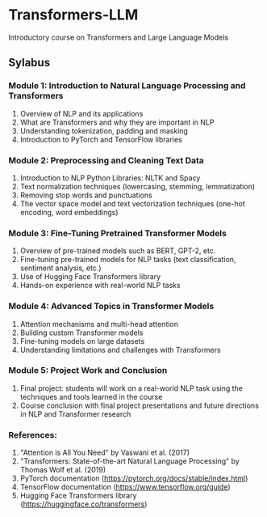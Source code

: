 # Transformers-LLM
Introductory course on Transformers and Large Language Models

## Sylabus
### Module 1: Introduction to Natural Language Processing and Transformers

1. Overview of NLP and its applications
1. What are Transformers and why they are important in NLP
1. Understanding tokenization, padding and masking
1. Introduction to PyTorch and TensorFlow libraries

### Module 2: Preprocessing and Cleaning Text Data

1. Introduction to NLP Python Libraries: NLTK and Spacy
1. Text normalization techniques (lowercasing, stemming, lemmatization)
1. Removing stop words and punctuations
1. The vector space model and text vectorization techniques (one-hot encoding, word embeddings)

### Module 3: Fine-Tuning Pretrained Transformer Models

1. Overview of pre-trained models such as BERT, GPT-2, etc.
1. Fine-tuning pre-trained models for NLP tasks (text classification, sentiment analysis, etc.)
1. Use of Hugging Face Transformers library
1. Hands-on experience with real-world NLP tasks

### Module 4: Advanced Topics in Transformer Models

1. Attention mechanisms and multi-head attention
1. Building custom Transformer models
1. Fine-tuning models on large datasets
1. Understanding limitations and challenges with Transformers

### Module 5: Project Work and Conclusion

1. Final project: students will work on a real-world NLP task using the techniques and tools learned in the course
1. Course conclusion with final project presentations and future directions in NLP and Transformer research

### References:

1. "Attention is All You Need" by Vaswani et al. (2017)
1. "Transformers: State-of-the-art Natural Language Processing" by Thomas Wolf et al. (2019)
1. PyTorch documentation (https://pytorch.org/docs/stable/index.html)
1. TensorFlow documentation (https://www.tensorflow.org/guide)
1. Hugging Face Transformers library (https://huggingface.co/transformers)
